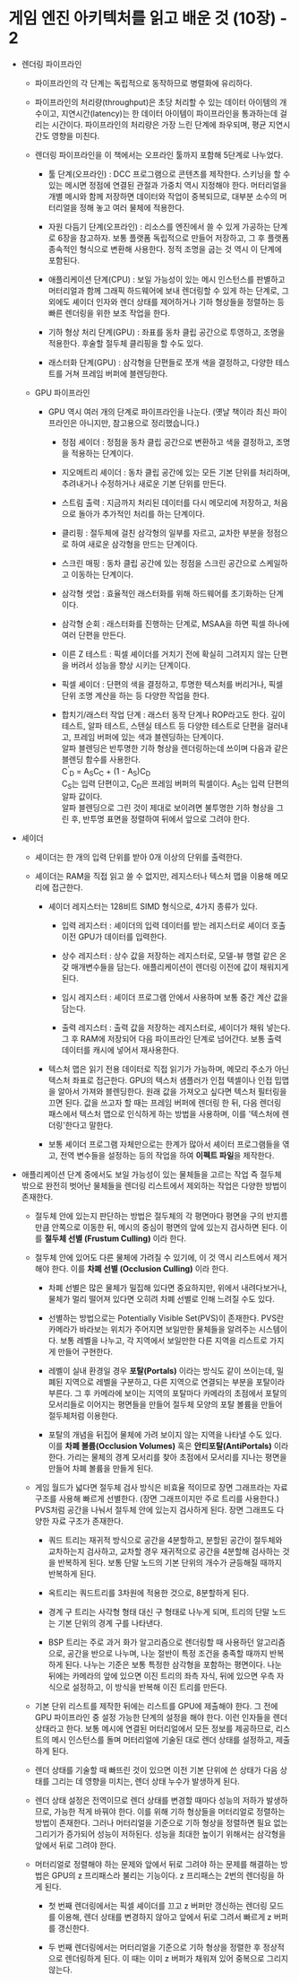 # 게임 엔진 아키텍처를 읽고 배운 것 (10장) - 2

- 렌더링 파이프라인
  - 파이프라인의 각 단계는 독립적으로 동작하므로 병렬화에 유리하다.

  - 파이프라인의 처리량(throughput)은 초당 처리할 수 있는 데이터 아이템의 개수이고, 지연시간(latency)는 한 데이터 아이템이 파이프라인을 통과하는데 걸리는 시간이다. 파이프라인의 처리량은 가장 느린 단계에 좌우되며, 평균 지연시간도 영향을 미친다.
  
  - 렌더링 파이프라인을 이 책에서는 오프라인 툴까지 포함해 5단계로 나누었다.
    - 툴 단계(오프라인) : DCC 프로그램으로 콘텐츠를 제작한다. 스키닝을 할 수 있는 메시면 정점에 연결된 관절과 가중치 역시 지정해야 한다. 머터리얼을 개별 메시와 함께 저장하면 데이터와 작업이 중복되므로, 대부분 소수의 머터리얼을 정해 놓고 여러 물체에 적용한다.

    - 자원 다듬기 단계(오프라인) : 리소스를 엔진에서 쓸 수 있게 가공하는 단계로 6장을 참고하자. 보통 플랫폼 독립적으로 만들어 저장하고, 그 후 플랫폼 종속적인 형식으로 변환해 사용한다. 정적 조명을 굽는 것 역시 이 단계에 포함된다.

    - 애플리케이션 단계(CPU) : 보일 가능성이 있는 메시 인스턴스를 판별하고 머터리얼과 함께 그래픽 하드웨어에 보내 렌더링할 수 있게 하는 단계로, 그 외에도 셰이더 인자와 렌더 상태를 제어하거나 기하 형상들을 정렬하는 등 빠른 렌더링을 위한 보조 작업을 한다.

    - 기하 형상 처리 단계(GPU) : 좌표를 동차 클립 공간으로 투영하고, 조명을 적용한다. 후술할 절두체 클리핑을 할 수도 있다.

    - 래스터화 단계(GPU) : 삼각형을 단편들로 쪼개 색을 결정하고, 다양한 테스트를 거쳐 프레임 버퍼에 블렌딩한다.

  - GPU 파이프라인
    - GPU 역시 여러 개의 단계로 파이프라인을 나눈다. (옛날 책이라 최신 파이프라인은 아니지만, 참고용으로 정리했습니다.)
      - 정점 셰이더 : 정점을 동차 클립 공간으로 변환하고 색을 결정하고, 조명을 적용하는 단계이다.

      - 지오메트리 셰이더 : 동차 클립 공간에 있는 모든 기본 단위를 처리하며, 추려내거나 수정하거나 새로운 기본 단위를 만든다.

      - 스트림 출력 : 지금까지 처리된 데이터를 다시 메모리에 저장하고, 처음으로 돌아가 추가적인 처리를 하는 단계이다.

      - 클리핑 : 절두체에 걸친 삼각형의 일부를 자르고, 교차한 부분을 정점으로 하여 새로운 삼각형을 만드는 단계이다.

      - 스크린 매핑 : 동차 클립 공간에 있는 정점을 스크린 공간으로 스케일하고 이동하는 단계이다.

      - 삼각형 셋업 : 효율적인 래스터화를 위해 하드웨어를 초기화하는 단계이다.

      - 삼각형 순회 : 래스터화를 진행하는 단계로, MSAA을 하면 픽셀 하나에 여러 단편을 만든다.

      - 이른 Z 테스트 : 픽셀 셰이더를 거치기 전에 확실히 그려지지 않는 단편을 버려서 성능을 향상 시키는 단계이다.

      - 픽셀 셰이더 : 단편의 색을 결정하고, 투명한 텍스처를 버리거나, 픽셀 단위 조명 계산을 하는 등 다양한 작업을 한다.

      - 합치기/래스터 작업 단계 : 래스터 동작 단계나 ROP라고도 한다. 깊이 테스트, 알파 테스트, 스텐실 테스트 등 다양한 테스트로 단편을 걸러내고, 프레임 버퍼에 있는 색과 블렌딩하는 단계이다.  
      알파 블렌딩은 반투명한 기하 형상을 렌더링하는데 쓰이며 다음과 같은 블렌딩 함수를 사용한다.  
      C<sup>'</sup><sub>D</sub> = A<sub>S</sub>C<sub>C</sub> + (1 - A<sub>S</sub>)C<sub>D</sub>  
      C<sub>S</sub>는 입력 단편이고, C<sub>D</sub>은 프레임 버퍼의 픽셀이다. A<sub>S</sub>는 입력 단편의 알파 값이다.  
      알파 블렌딩으로 그린 것이 제대로 보이려면 불투명한 기하 형상을 그린 후, 반투명 표면을 정렬하여 뒤에서 앞으로 그려야 한다.

- 셰이더
  - 셰이더는 한 개의 입력 단위를 받아 0개 이상의 단위를 출력한다.

  - 셰이더는 RAM을 직접 읽고 쓸 수 없지만, 레지스터나 텍스처 맵을 이용해 메모리에 접근한다.
    - 셰이더 레지스터는 128비트 SIMD 형식으로, 4가지 종류가 있다.
      - 입력 레지스터 : 셰이더의 입력 데이터를 받는 레지스터로 셰이더 호출 이전 GPU가 데이터를 입력한다.

      - 상수 레지스터 : 상수 값을 저장하는 레지스터로, 모델-뷰 행렬 같은 온갖 매개변수들을 담는다. 애플리케이션이 렌더링 이전에 값이 채워지게 된다.

      - 임시 레지스터 : 셰이더 프로그램 안에서 사용하며 보통 중간 계산 값을 담는다.

      - 출력 레지스터 : 출력 값을 저장하는 레지스터로, 셰이더가 채워 넣는다. 그 후 RAM에 저장되어 다음 파이프라인 단계로 넘어간다. 보통 출력 데이터를 캐시에 넣어서 재사용한다.
    - 텍스처 맵은 읽기 전용 데이터로 직접 읽기가 가능하며, 메모리 주소가 아닌 텍스처 좌표로 접근한다. GPU의 텍스처 샘플러가 인접 텍셀이나 인접 밉맵을 알아서 가져와 블렌딩한다. 원래 값을 가져오고 싶다면 텍스처 필터링을 끄면 된다. 값을 쓰고자 할 때는 프레임 버퍼에 렌더링 한 뒤, 다음 렌더링 패스에서 텍스처 맵으로 인식하게 하는 방법을 사용하며, 이를 '텍스처에 렌더링'한다고 말한다.

    - 보통 셰이더 프로그램 자체만으로는 한계가 많아서 셰이터 프로그램들을 엮고, 전역 변수들을 설정하는 등의 작업을 하여 **이펙트 파일**을 제작한다.

- 애플리케이션 단계 중에서도 보일 가능성이 있는 물체들을 고르는 작업 즉 절두체 밖으로 완전히 벗어난 물체들을 렌더링 리스트에서 제외하는 작업은 다양한 방법이 존재한다.
  - 절두체 안에 있는지 판단하는 방법은 절두체의 각 평면마다 평면을 구의 반지름만큼 안쪽으로 이동한 뒤, 메시의 중심이 평면의 앞에 있는지 검사하면 된다. 이를 **절두체 선별 (Frustum Culling)** 이라 한다.

  - 절두체 안에 있어도 다른 물체에 가려질 수 있기에, 이 것 역시 리스트에서 제거해야 한다. 이를 **차폐 선별 (Occlusion Culling)** 이라 한다.
    - 차폐 선별은 많은 물체가 밀집해 있다면 중요하지만, 위에서 내려다보거나, 물체가 멀리 떨어져 있다면 오히려 차폐 선별로 인해 느려질 수도 있다.

    - 선별하는 방법으로는 Potentially Visible Set(PVS)이 존재한다. PVS란 카메라가 바라보는 위치가 주어지면 보일만한 물체들을 알려주는 시스템이다. 보통 레벨을 나누고, 각 지역에서 보일만한 다른 지역을 리스트로 가지게 만들어 구현한다.

    - 레벨이 실내 환경일 경우 **포탈(Portals)** 이라는 방식도 같이 쓰이는데, 밀폐된 지역으로 레벨을 구분하고, 다른 지역으로 연결되는 부분을 포탈이라 부른다. 그 후 카메라에 보이는 지역의 포탈마다 카메라의 초점에서 포탈의 모서리들로 이어지는 평면들을 만들어 절두체 모양의 포탈 볼륨을 만들어 절두체처럼 이용한다.

    - 포탈의 개념을 뒤집어 물체에 가려 보이지 않는 지역을 나타낼 수도 있다. 이를 **차폐 볼륨(Occlusion Volumes)** 혹은 **안티포탈(AntiPortals)** 이라 한다. 가리는 물체의 경계 모서리를 찾아 초점에서 모서리를 지나는 평면을 만들어 차폐 볼륨을 만들게 된다.

  - 게임 월드가 넓다면 절두체 검사 방식은 비효율 적이므로 장면 그래프라는 자료 구조를 사용해 빠르게 선별한다. (장면 그래프이지만 주로 트리를 사용한다.) PVS처럼 공간을 나눠서 절두체 안에 있는지 검사하게 된다. 장면 그래프도 다양한 자료 구조가 존재한다.
    - 쿼드 트리는 재귀적 방식으로 공간을 4분할하고, 분할된 공간이 절두체와 교차하는지 검사하고, 교차할 경우 재귀적으로 공간을 4분할해 검사하는 것을 반복하게 된다. 보통 단말 노드의 기본 단위의 개수가 균등해질 때까지 반복하게 된다.

    - 옥트리는 쿼드트리를 3차원에 적용한 것으로, 8분할하게 된다.

    - 경계 구 트리는 사각형 형태 대신 구 형태로 나누게 되며, 트리의 단말 노드는 기본 단위의 경계 구를 나타낸다.

    - BSP 트리는 주로 과거 화가 알고리즘으로 렌더링할 때 사용하던 알고리즘으로, 공간을 반으로 나누며, 나눈 절반이 특정 조건을 충족할 때까지 반복하게 된다. 나누는 기준은 보통 특정한 삼각형을 포함하는 평면이다. 나눈 뒤에는 카메라의 앞에 있으면 이진 트리의 좌측 자식, 뒤에 있으면 우측 자식으로 설정하고, 이 방식을 반복해 이진 트리를 만든다.

  - 기본 단위 리스트를 제작한 뒤에는 리스트를 GPU에 제출해야 한다. 그 전에 GPU 파이프라인 중 설정 가능한 단계의 설정을 해야 한다. 이런 인자들을 렌더 상태라고 한다. 보통 메시에 연결된 머터리얼에서 모든 정보를 제공하므로, 리스트의 메시 인스턴스를 돌며 머터리얼에 기술된 대로 렌더 상태를 설정하고, 제출하게 된다.

  - 렌더 상태를 기술할 때 빠뜨린 것이 있으면 이전 기본 단위에 쓴 상태가 다음 상태를 그리는 데 영향을 미치는, 렌더 상태 누수가 발생하게 된다.

  - 렌더 상태 설정은 전역이므로 렌더 상태를 변경할 때마다 성능의 저하가 발생하므로, 가능한 적게 바꿔야 한다. 이를 위해 기하 형상들을 머터리얼로 정렬하는 방법이 존재한다. 그러나 머터리얼을 기준으로 기하 형상을 정렬하면 필요 없는 그리기가 증가되어 성능이 저하된다. 성능을 최대한 높이기 위해서는 삼각형을 앞에서 뒤로 그려야 한다.

  - 머터리얼로 정렬해야 하는 문제와 앞에서 뒤로 그려야 하는 문제를 해결하는 방법은 GPU의 z 프리패스라 불리는 기능이다. z 프리패스는 2번의 렌더링을 하게 된다.
    - 첫 번째 렌더링에서는 픽셀 셰이더를 끄고 z 버퍼만 갱신하는 렌더링 모드를 이용해, 렌더 상태를 변경하지 않아고 앞에서 뒤로 그려서 빠르게 z 버퍼를 갱신한다.
  
    - 두 번째 렌더링에서는 머터리얼을 기준으로 기하 형상을 정렬한 후 정상적으로 렌더링하게 된다. 이 때는 이미 z 버퍼가 채워져 있어 중복으로 그리지 않는다.
